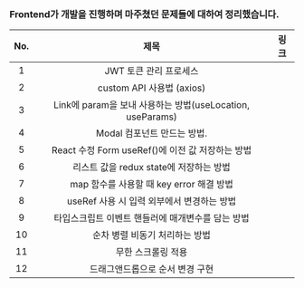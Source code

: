 ### 

### Frontend가 개발을 진행하며 마주쳤던 문제들에 대하여 정리했습니다.

| No. | 제목                                              | 링크  |
|:---:|:-----------------------------------------------:|:---:|
| 1   | JWT 토큰 관리 프로세스                                  |     |
| 2   | custom API 사용법 (axios)                          |     |
| 3   | Link에 param을 보내 사용하는 방법(useLocation, useParams) |     |
| 4   | Modal 컴포넌트 만드는 방법.                              |     |
| 5   | React 수정 Form useRef()에 이전 값 저장하는 방법            |     |
| 6   | 리스트 값을 redux state에 저장하는 방법                     |     |
| 7   | map 함수를 사용할 때 key error 해결 방법                   |     |
| 8   | useRef 사용 시 입력 외부에서 변경하는 방법                     |     |
| 9   | 타입스크립트 이벤트 핸들러에 매개변수를 담는 방법                     |     |
| 10  | 순차 병렬 비동기 처리하는 방법                               |     |
| 11  | 무한 스크롤링 적용                                      |     |
| 12  | 드래그앤드롭으로 순서 변경 구현                               |     |
